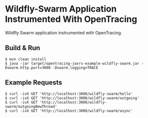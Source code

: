 # Wildfly-Swarm Application Instrumented With OpenTracing

Wildfly Swarm application instrumented with OpenTracing.

## Build & Run
```shell
$ mvn clean install
$ java -jar target/opentracing-jaxrs-example-wildfly-swarm.jar -Dswarm.http.port=3000 -Dswarm.logging=TRACE
```

## Example Requests
```shell
$ curl -ivX GET 'http://localhost:3000/wildfly-swarm/hello'
$ curl -ivX GET 'http://localhost:3000/wildfly-swarm/outgoing'
$ curl -ivX GET 'http://localhost:3000/wildfly-swarm/outgoingNewThread'
$ curl -ivX GET 'http://localhost:3000/wildfly-swarm/async'
```
